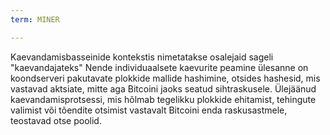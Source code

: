 ```yaml
---
term: MINER

---
```

Kaevandamisbasseinide kontekstis nimetatakse osalejaid sageli "kaevandajateks" Nende individuaalsete kaevurite peamine ülesanne on koondserveri pakutavate plokkide mallide hashimine, otsides hashesid, mis vastavad aktsiate, mitte aga Bitcoini jaoks seatud sihtraskusele. Ülejäänud kaevandamisprotsessi, mis hõlmab tegelikku plokkide ehitamist, tehingute valimist või tõendite otsimist vastavalt Bitcoini enda raskusastmele, teostavad otse poolid.